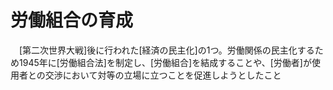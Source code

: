 # 労働組合の育成
　[第二次世界大戦]後に行われた[経済の民主化]の1つ。労働関係の民主化するため1945年に[労働組合法]を制定し、[労働組合]を結成することや、[労働者]が使用者との交渉において対等の立場に立つことを促進しようとしたこと
